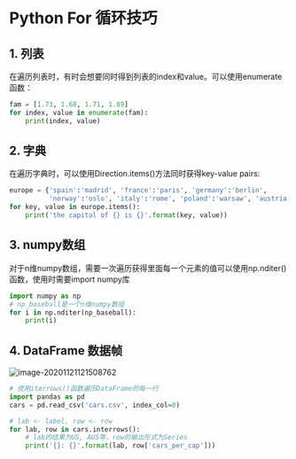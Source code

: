 # Python For 循环技巧

## 1. 列表

在遍历列表时，有时会想要同时得到列表的index和value。可以使用enumerate函数：

```Python
fam = [1.73, 1.68, 1.71, 1.89]
for index, value in enumerate(fam):
	print(index, value)
```

## 2. 字典

在遍历字典时，可以使用Direction.items()方法同时获得key-value pairs:

```Python
europe = {'spain':'madrid', 'france':'paris', 'germany':'berlin',
          'norway':'oslo', 'italy':'rome', 'poland':'warsaw', 'austria':'vienna' }
for key, value in europe.items():
    print('the capital of {} is {}'.format(key, value))
```

## 3. numpy数组

对于n维numpy数组，需要一次遍历获得里面每一个元素的值可以使用np.nditer()函数，使用时需要import numpy库

```Python
import numpy as np
# np_baseball是一个n维numpy数组
for i in np.nditer(np_baseball):
    print(i)
```

## 4. DataFrame 数据帧

![image-20201121121508762](C:\Users\user\AppData\Roaming\Typora\typora-user-images\image-20201121121508762.png)

```Python
# 使用iterrows()函数遍历DataFrame的每一行
import pandas as pd
cars = pd.read_csv('cars.csv', index_col=0)

# lab <- label, row <- row
for lab, row in cars.interrows():
    # lab的结果为US, AUS等，row的输出形式为Series
    print('{}: {}'.format(lab, row['cars_per_cap']))
```

